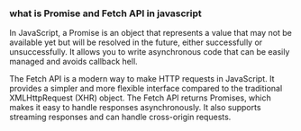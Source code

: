 ### what is Promise and Fetch API in javascript
In JavaScript, a Promise is an object that represents a value that may not be available yet but will be resolved in the future, either successfully or unsuccessfully. It allows you to write asynchronous code that can be easily managed and avoids callback hell.

The Fetch API is a modern way to make HTTP requests in JavaScript. It provides a simpler and more flexible interface compared to the traditional XMLHttpRequest (XHR) object. The Fetch API returns Promises, which makes it easy to handle responses asynchronously. It also supports streaming responses and can handle cross-origin requests.
